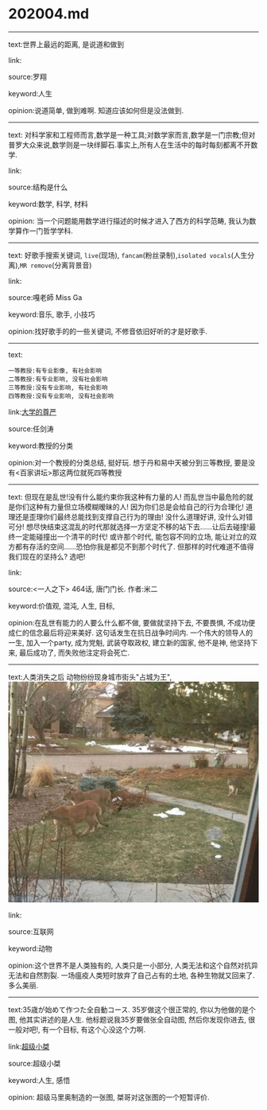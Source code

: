 # 202004.md

---

text:世界上最远的距离, 是说道和做到

link:

source:罗翔

keyword:人生

opinion:说道简单, 做到难啊. 知道应该如何但是没法做到.

---

text: 对科学家和工程师而言,数学是一种工具;对数学家而言,数学是一门宗教;但对普罗大众来说,数学则是一块绊脚石.事实上,所有人在生活中的每时每刻都离不开数学.

link:

source:结构是什么

keyword:数学, 科学, 材料

opinion: 当一个问题能用数学进行描述的时候才进入了西方的科学范畴, 我认为数学算作一门哲学学科.

---

text: 好歌手搜索关键词, `live`(现场), `fancam`(粉丝录制),`isolated vocals`(人生分离),`MR remove`(分离背景音)

link:

source:嘎老師 Miss Ga

keyword:音乐, 歌手, 小技巧

opinion:找好歌手的的一些关键词, 不修音依旧好听的才是好歌手.

---

text:
```
一等教授:有专业影像, 有社会影响
二等教授:有专业影响, 没有社会影响
三等教授:没有专业影响, 有社会影响
四等教授:没有专业影响, 没有社会影响
```
link:[大学的尊严](https://www.youtube.com/watch?v=yyTcy9ojK_E)

source:任剑涛

keyword:教授的分类

opinion:对一个教授的分类总结, 挺好玩. 想于丹和易中天被分到三等教授, 要是没有\<百家讲坛\>那这两位就死四等教授

---

text: 但现在是乱世!没有什么能约束你我这种有力量的人! 而乱世当中最危险的就是你们这种有力量但立场模糊暧昧的人! 因为你们总是会给自己的行为合理化! 道理还是歪理你们最终总能找到支撑自己行为的理由! 没什么道理好讲, 没什么对错可分! 想尽快结束这混乱的时代那就选择一方坚定不移的站下去......让后去碰撞!最终一定能碰撞出一个清平的时代! 或许那个时代, 能包容不同的立场, 能让对立的双方都有存活的空间......恐怕你我是都见不到那个时代了. 但那样的时代难道不值得我们现在的坚持么? 选吧!

link:

source:\<一人之下\> 464话, 唐门门长. 作者:米二

keyword:价值观, 混沌, 人生, 目标,

opinion:在乱世有能力的人要么什么都不做, 要做就坚持下去, 不要畏惧, 不成功便成仁的信念最后将迎来美好. 这句话发生在抗日战争时间内. 一个伟大的领导人的一生, 加入一个party, 成为党魁, 武装夺取政权, 建立新的国家, 他不是神, 他坚持下来, 最后成功了, 而失败他注定将会死亡.

---

text:人类消失之后 动物纷纷现身城市街头"占城为王", ![](./img/1.jpg)

link:

source:互联网

keyword:动物

opinion:这个世界不是人类独有的, 人类只是一小部分, 人类无法和这个自然对抗异无法和自然割裂. 一场瘟疫人类短时放弃了自己占有的土地, 各种生物就又回来了. 多么美丽.

---

text:35歳が始めて作つた全自動コース. 35岁做这个很正常的, 你以为他做的是个图, 他其实讲述的是人生. 他标题说我35岁要做张全自动图, 然后你发现你进去, 很一般对吧!, 有一个目标, 有这个心没这个力啊.

link:[超级小桀](https://www.douyu.com/74751)

source:超级小桀

keyword:人生, 感悟

opinion: 超级马里奥制造的一张图, 桀哥对这张图的一个短暂评价.

